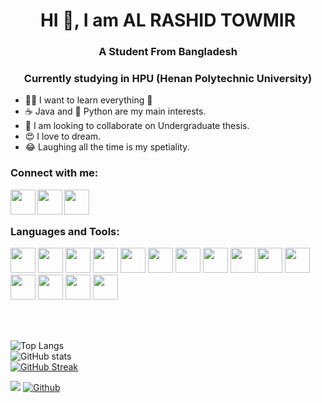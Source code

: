# <h1 align="center">HI 👋, I am AL RASHID TOWMIR</h1>

### <h3 align="center">A Student From Bangladesh</h3>

### <h3 align="center">Currently studying in HPU (Henan Polytechnic University)</h3>

- 🏃‍♂️ I want to learn everything 🤣
- ☕ Java and 🐍 Python are my main interests.
- 🙏 I am looking to collaborate on Undergraduate thesis.
- 😍 I love to dream.
- 😂 Laughing all the time is my spetiality.

### Connect with me:

[<img align="left" width="40px" src="https://cdn.jsdelivr.net/npm/simple-icons@5.1.0/icons/facebook.svg" />][facebook]
[<img align="left" width="40px" src="https://cdn.jsdelivr.net/npm/simple-icons@v3/icons/linkedin.svg" />][linkedin]
[<img align="left" width="40px" src="https://cdn.jsdelivr.net/npm/simple-icons@5.1.0/icons/instagram.svg" />][instagram]


</br>
</br>

### Languages and Tools:

[<img width="40px" src="https://user-images.githubusercontent.com/66881159/124277781-40c99800-db67-11eb-9704-88013eaedfd9.png">][html]
[<img width="40px" src="https://user-images.githubusercontent.com/66881159/124243154-52974500-db3f-11eb-8267-41f0e46c366c.png">][css]
[<img width="40px" src="https://user-images.githubusercontent.com/66881159/124244995-5926bc00-db41-11eb-9070-f93e6dc599f8.png">][java]
[<img width="40px" src="https://user-images.githubusercontent.com/66881159/124245698-0b5e8380-db42-11eb-8cc4-d11698160581.png">][python]
[<img width="40px" src="https://user-images.githubusercontent.com/66881159/124245841-321cba00-db42-11eb-909f-8773b32fabd8.png">][kivy]
[<img width="40px" src="https://user-images.githubusercontent.com/66881159/124246067-65f7df80-db42-11eb-97f9-5bfbcf6163ce.png">][mysql]
[<img width="40px" src="https://user-images.githubusercontent.com/66881159/124246192-832cae00-db42-11eb-9a3b-53f2c5f07fc9.jpg">][vmware]
[<img width="40px" src="https://user-images.githubusercontent.com/66881159/124246416-b7a06a00-db42-11eb-9386-a1d4396d18ce.jpg">][wireshark]
[<img width="40px" src="https://user-images.githubusercontent.com/66881159/124246544-d69efc00-db42-11eb-8865-5abd39dbc63d.jpg">][pycharm]
[<img width="40px" src="https://user-images.githubusercontent.com/66881159/124246655-ed455300-db42-11eb-92c7-f2e4070d02b9.jpg">][intid]
[<img width="40px" src="https://user-images.githubusercontent.com/66881159/124246906-28478680-db43-11eb-9a63-54ba80f3eb8f.png">][github]
[<img width="40px" src="https://user-images.githubusercontent.com/66881159/124246960-3c8b8380-db43-11eb-8f26-e7a8890cf720.png">][vsstudio]
[<img width="40px" src="https://user-images.githubusercontent.com/66881159/124247080-5cbb4280-db43-11eb-8d56-428f3b8a2313.jpg">][anaconda]
[<img width="40px" src="https://user-images.githubusercontent.com/66881159/124247500-c3406080-db43-11eb-908f-4a8b1a5905fc.jpg">][kali]
[<img width="40px" src="https://user-images.githubusercontent.com/66881159/124237236-1eb92100-db39-11eb-8093-f2976eb9e65e.png">][windows]

</br>
</br>

![Top Langs](https://github-readme-stats.vercel.app/api/top-langs/?username=TowmirAlRashid&theme=blue-green)
</br>
![GitHub stats](https://github-readme-stats.vercel.app/api?username=TowmirAlRashid&show_icons=true&theme=blue-green)
</br>
[![GitHub Streak](https://github-readme-streak-stats.herokuapp.com/?user=TowmirAlRashid&theme=dark)](https://git.io/streak-stats)

![](https://visitor-badge.laobi.icu/badge?page_id=TowmirAlRashid.TowmirAlRashid)
[![Github](https://img.shields.io/github/followers/TowmirAlRashid?label=Follow&style=social)](https://github.com/TowmirAlRashid)



[facebook]: https://m.facebook.com/al.towmir?ref=bookmarks
[linkedin]: https://www.linkedin.com/in/alrashid-towmir-6293631b3
[instagram]: https://www.instagram.com/invites/contact/?i=1pvei31gso4mt&utm_content=m0pxx4m

[html]: https://html.com/
[css]: https://www.w3.org/Style/CSS/Overview.en.html
[java]: https://www.java.com/en/
[python]: https://www.python.org/
[kivy]: https://kivy.org/
[mysql]: https://www.mysql.com/
[vmware]: https://www.vmware.com/products/workstation-pro.html
[wireshark]: https://www.wireshark.org/
[pycharm]: https://www.jetbrains.com/pycharm/
[intid]: https://www.jetbrains.com/idea/
[github]: https://github.com/
[vsstudio]: https://visualstudio.microsoft.com/
[anaconda]: https://www.anaconda.com/
[kali]: https://www.kali.org/
[windows]: https://www.microsoft.com/en-us/
